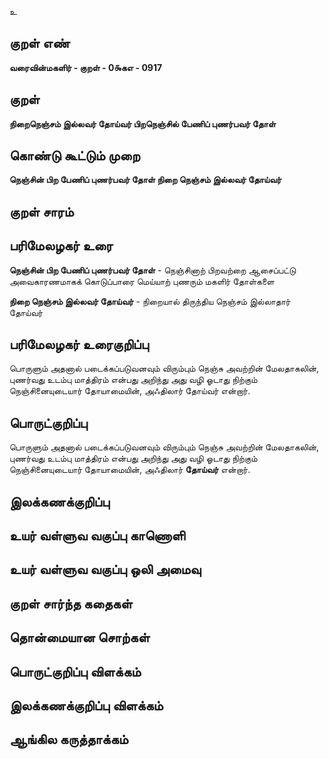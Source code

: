 உ

## குறள் எண் 

**வரைவின்மகளிர் - குறள் - 0௯கஎ - 0917**

## குறள் 

**நிறைநெஞ்சம் இல்லவர் தோய்வர் பிறநெஞ்சில்
பேணிப் புணர்பவர் தோள்**

## கொண்டு கூட்டும் முறை

**நெஞ்சின் பிற பேணிப் புணர்பவர் தோள் நிறை நெஞ்சம் இல்லவர் தோய்வர்**

## குறள் சாரம் 


## பரிமேலழகர் உரை

**நெஞ்சின் பிற பேணிப் புணர்பவர் தோள்** - நெஞ்சினாற் பிறவற்றை ஆசைப்பட்டு அவைகாரணமாகக் கொடுப்பாரை மெய்யாற் புணரும் மகளிர் தோள்களை 

**நிறை நெஞ்சம் இல்லவர் தோய்வர்** - நிறையால் திருந்திய நெஞ்சம் இல்லாதார் தோய்வர்

## பரிமேலழகர் உரைகுறிப்பு   

பொருளும் அதனால் படைக்கப்படுவனவும் விரும்பும் நெஞ்சு அவற்றின் மேலதாகலின், புணர்வது உடம்பு மாத்திரம் என்பது அறிந்து அது வழி ஓடாது நிற்கும் நெஞ்சினையுடையார் தோயாமையின், அஃதிலார் தோய்வர் என்றார்.

## பொருட்குறிப்பு 

பொருளும் அதனால் படைக்கப்படுவனவும் விரும்பும் நெஞ்சு அவற்றின் மேலதாகலின், புணர்வது உடம்பு மாத்திரம் என்பது அறிந்து அது வழி ஓடாது நிற்கும் நெஞ்சினையுடையார் தோயாமையின், அஃதிலார் **தோய்வர்** என்றார்.

## இலக்கணக்குறிப்பு  


## உயர் வள்ளுவ வகுப்பு காணொளி


## உயர் வள்ளுவ வகுப்பு ஒலி அமைவு 

 
## குறள் சார்ந்த கதைகள் 


## தொன்மையான சொற்கள்


## பொருட்குறிப்பு விளக்கம்


## இலக்கணக்குறிப்பு விளக்கம்


## ஆங்கில கருத்தாக்கம் 


